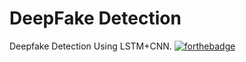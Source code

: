 # DeepFake Detection
Deepfake Detection Using LSTM+CNN.
[![forthebadge](https://forthebadge.com/images/badges/made-with-python.svg)](https://forthebadge.com)
